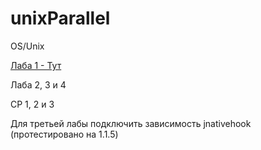 # unixParallel

OS/Unix 

[Лаба 1 - Тут](https://github.com/Taska23/diningPhilosophers)

Лаба 2, 3 и 4

СР 1, 2 и 3

Для третьей лабы подключить зависимость jnativehook (протестировано на 1.1.5)


